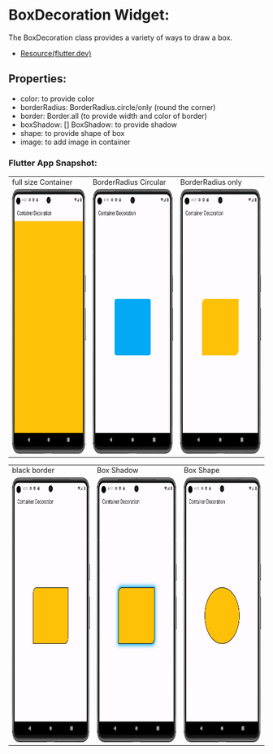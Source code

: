 # BoxDecoration Widget: 

The BoxDecoration class provides a variety of ways to draw a box.


- [Resource(flutter.dev)](https://api.flutter.dev/flutter/widgets/BoxDecoration-class.html)

## Properties:
   - color: to provide color
   - borderRadius: BorderRadius.circle/only (round the corner)
   - border: Border.all (to provide width and color of border)
   - boxShadow: [] BoxShadow: to provide shadow
   - shape: to provide shape of box
   - image: to add image in container

### Flutter App Snapshot:

<table>
  <tr>
    <td>full size Container</td>
     <td>BorderRadius Circular</td>
     <td>BorderRadius only</td>
  </tr>
  <tr>
    <td><img src="Screenshot/full_bodysize_container.png" width=250 height=520></td>
    <td><img src="Screenshot/borderradius_circular.png" width=250 height=520></td>
    <td><img src="Screenshot/boedderradius_only.png" width=250 height=520></td>

  </tr>
 </table>


<table>
  <tr>
    <td>black border</td>
     <td>Box Shadow</td>
     <td>Box Shape</td>
  </tr>
  <tr>
    <td><img src="Screenshot/border_with_blackcolor.png" width=250 height=520></td>
    <td><img src="Screenshot/boxshadow.png" width=250 height=520></td>
    <td><img src="Screenshot/box_shape.png" width=250 height=520></td>

  </tr>
 </table>
